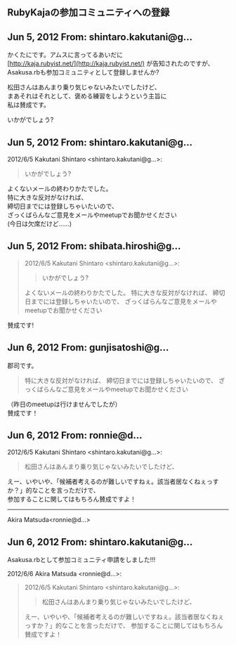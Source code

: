 ## RubyKajaの参加コミュニティへの登録

## Jun 5, 2012 From: shintaro.kakutani@g...

かくたにです。アムスに言ってるあいだに  
[http://kaja.rubyist.net/](http://kaja.rubyist.net/) が告知されたのですが、  
Asakusa.rbも参加コミュニティとして登録しませんか?

松田さんはあんまり乗り気じゃないみたいでしたけど、  
まあそれはそれとして、褒める練習をしようという主旨に  
私は賛成です。

いかがでしょう?

## Jun 5, 2012 From: shintaro.kakutani@g...

2012/6/5 Kakutani Shintaro \<shintaro.kakutani@g...\>:

> いかがでしょう?

よくないメールの終わりかたでした。  
特に大きな反対がなければ、  
締切日までには登録しちゃいたいので、  
ざっくばらんなご意見をメールやmeetupでお聞かせください  
(今日は欠席だけど……)

## Jun 5, 2012 From: shibata.hiroshi@g...
> 2012/6/5 Kakutani Shintaro \<shintaro.kakutani@g...\>:
> 
> > いかがでしょう?
> 
> よくないメールの終わりかたでした。 特に大きな反対がなければ、 締切日までには登録しちゃいたいので、 ざっくばらんなご意見をメールやmeetupでお聞かせください

賛成です!

## Jun 6, 2012 From: gunjisatoshi@g...

郡司です。

> 特に大きな反対がなければ、 締切日までには登録しちゃいたいので、 ざっくばらんなご意見をメールやmeetupでお聞かせください

（昨日のmeetupは行けませんでしたが）  
賛成です！

## Jun 6, 2012 From: ronnie@d...

2012/6/5 Kakutani Shintaro \<shintaro.kakutani@g...\>:

> 松田さんはあんまり乗り気じゃないみたいでしたけど、

えー、いやいや、「候補者考えるのが難しいですねぇ。該当者居なくねぇっすか？」的なことを言っただけで、  
参加することに関してはもちろん賛成ですよ！

* * *

Akira Matsuda\<ronnie@d...\>

## Jun 6, 2012 From: shintaro.kakutani@g...

Asakusa.rbとして参加コミュニティ申請をしました!!!

2012/6/6 Akira Matsuda \<ronnie@d...\>:

> 2012/6/5 Kakutani Shintaro \<shintaro.kakutani@g...\>:
> 
> > 松田さんはあんまり乗り気じゃないみたいでしたけど、
> 
> えー、いやいや、「候補者考えるのが難しいですねぇ。該当者居なくねぇっすか？」的なことを言っただけで、 参加することに関してはもちろん賛成ですよ！

